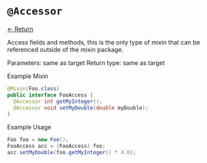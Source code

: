# `@Accessor`

[<- Return](README.md)

Access fields and methods, this is the only type of mixin that can be referenced outside of the mixin package.

Parameters: same as target
Return type: same as target

Example Mixin
```java
@Mixin(Foo.class)
public interface FooAccess {
  @Accessor int getMyInteger();
  @Accessor void setMyDouble(double myDouble);
}
```
Example Usage
```java
Foo foo = new Foo();
FooAccess acc = (FooAccess) foo;
acc.setMyDouble(foo.getMyInteger() * 4.0);
```
